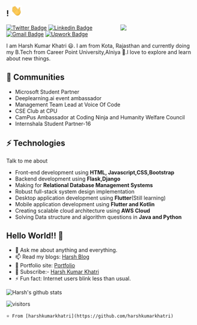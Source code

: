 <h2> <Acurero/>! <img src="https://raw.githubusercontent.com/ABSphreak/ABSphreak/master/gifs/Hi.gif" width="30px"></h2>

<img align='right' src='https://user-images.githubusercontent.com/5713670/87202985-820dcb80-c2b6-11ea-9f56-7ec461c497c3.gif' width='200"'>

[![Twitter Badge](https://img.shields.io/badge/-@_luismb-1ca0f1?style=flat-square&labelColor=1ca0f1&logo=twitter&logoColor=white&link=https://twitter.com/_luismb)](https://twitter.com/_luismb) [![Linkedin Badge](https://img.shields.io/badge/-luisacurero-blue?style=flat-square&logo=Linkedin&logoColor=white&link=https://www.linkedin.com/in/luis-acurero-620755139/)](https://www.linkedin.com/in/luis-acurero-620755139/)
[![Gmail Badge](https://img.shields.io/badge/-13luismb@gmail.com-c14438?style=flat-square&logo=Gmail&logoColor=white&link=mailto:mailharshkhatri@gmail.com)](mailto:13luismb@gmail.com) [![Upwork Badge](https://img.shields.io/badge/-Luis%20Acurero-brightgreen?style=flat-square&labelColor=brightgreen&logo=upwork&logoColor=white&link=https://www.upwork.com/freelancers/~0121f91f948b9accf3)](https://www.upwork.com/freelancers/~0121f91f948b9accf3)

I am Harsh Kumar Khatri 😃. I am from Kota, Rajasthan and currently doing my B.Tech from Career Point University,Alniya 🏫.I love to explore and learn about new things.

## 👯 Communities

- Microsoft Student Partner
- Deeplearning.ai event ambassador
- Management Team Lead at Voice Of Code
- CSE Club at CPU
- CamPus Ambassador at Coding Ninja and Humanity Welfare Council
- Internshala Student Partner-16

## ⚡ Technologies

Talk to me about

- Front-end development using **HTML, Javascript,CSS,Bootstrap**
- Backend development using **Flask,Django**
- Making for **Relational Database Management Systems**
- Robust full-stack system design implementation
- Desktop application development using **Flutter**(Still learning)
- Mobile application development using **Flutter and Kotlin**
- Creating scalable cloud architecture using **AWS Cloud**
- Solving Data structure and algorithm questions in **Java and Python**

## Hello World!! 🤔

- 💬 Ask me about anything and everything.
- 📫 Read my blogs: [Harsh Blog](https://harshblog.xyz)
- 🎯 Portfolio site: [Portfolio](https://harshkumarkhatri.github.io/Portfolio-Site/index.html)
- 🔔 Subscribe:- [Harsh Kumar Khatri](https://www.youtube.com/channel/UCKNtMU9M559bmXxKoT6YeJw)
- ⚡ Fun fact: Internet users blink less than usual.

![Harsh's github stats](https://github-readme-stats.vercel.app/api?username=harshkumarkhatri&hide=["issues"]&show_icons=true)

![visitors](https://visitor-badge.glitch.me/badge?page_id=harshkumarkhatri.harshkumarkhatri)

`⭐️ From [harshkumarkhatri](https://github.com/harshkumarkhatri)`
